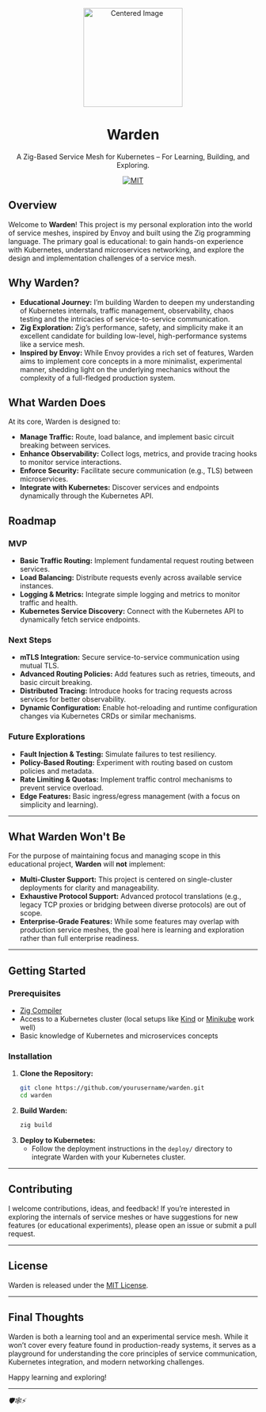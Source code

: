 <p align="center">
  <img  width="200" src="https://github.com/user-attachments/assets/3bb7c1cc-5c97-4755-aa12-dfa85bc91344" alt="Centered Image"/>
  <h1 align="center">Warden</h1>
</p>

<p align="center">
  A Zig-Based Service Mesh for Kubernetes – For Learning, Building, and Exploring.
</p>

<p align="center">

  <!-- <img src="https://github.com/flynnfc/bagginsdb/actions/workflows/build.yml/badge.svg" alt="Build badge"> -->

  <a href="https://github.com/flynnfc/BagginsDB/blob/main/LICENSE.md">
    <img src="https://img.shields.io/badge/license-MIT-blue" alt="MIT" title="MIT License" />
  </a>

</p>

## Overview

Welcome to **Warden**! This project is my personal exploration into the world of service meshes, inspired by Envoy and built using the Zig programming language. The primary goal is educational: to gain hands-on experience with Kubernetes, understand microservices networking, and explore the design and implementation challenges of a service mesh.

## Why Warden?

- **Educational Journey:** I’m building Warden to deepen my understanding of Kubernetes internals, traffic management, observability, chaos testing and the intricacies of service-to-service communication.
- **Zig Exploration:** Zig’s performance, safety, and simplicity make it an excellent candidate for building low-level, high-performance systems like a service mesh.
- **Inspired by Envoy:** While Envoy provides a rich set of features, Warden aims to implement core concepts in a more minimalist, experimental manner, shedding light on the underlying mechanics without the complexity of a full-fledged production system.

## What Warden Does

At its core, Warden is designed to:

- **Manage Traffic:** Route, load balance, and implement basic circuit breaking between services.
- **Enhance Observability:** Collect logs, metrics, and provide tracing hooks to monitor service interactions.
- **Enforce Security:** Facilitate secure communication (e.g., TLS) between microservices.
- **Integrate with Kubernetes:** Discover services and endpoints dynamically through the Kubernetes API.

## Roadmap

### **MVP**

- **Basic Traffic Routing:** Implement fundamental request routing between services.
- **Load Balancing:** Distribute requests evenly across available service instances.
- **Logging & Metrics:** Integrate simple logging and metrics to monitor traffic and health.
- **Kubernetes Service Discovery:** Connect with the Kubernetes API to dynamically fetch service endpoints.

### **Next Steps**

- **mTLS Integration:** Secure service-to-service communication using mutual TLS.
- **Advanced Routing Policies:** Add features such as retries, timeouts, and basic circuit breaking.
- **Distributed Tracing:** Introduce hooks for tracing requests across services for better observability.
- **Dynamic Configuration:** Enable hot-reloading and runtime configuration changes via Kubernetes CRDs or similar mechanisms.

### **Future Explorations**

- **Fault Injection & Testing:** Simulate failures to test resiliency.
- **Policy-Based Routing:** Experiment with routing based on custom policies and metadata.
- **Rate Limiting & Quotas:** Implement traffic control mechanisms to prevent service overload.
- **Edge Features:** Basic ingress/egress management (with a focus on simplicity and learning).

---

## What Warden Won't Be

For the purpose of maintaining focus and managing scope in this educational project, **Warden** will **not** implement:

- **Multi-Cluster Support:** This project is centered on single-cluster deployments for clarity and manageability.
- **Exhaustive Protocol Support:** Advanced protocol translations (e.g., legacy TCP proxies or bridging between diverse protocols) are out of scope.
- **Enterprise-Grade Features:** While some features may overlap with production service meshes, the goal here is learning and exploration rather than full enterprise readiness.

---

## Getting Started

### Prerequisites

- [Zig Compiler](https://ziglang.org/)
- Access to a Kubernetes cluster (local setups like [Kind](https://kind.sigs.k8s.io/) or [Minikube](https://minikube.sigs.k8s.io/) work well)
- Basic knowledge of Kubernetes and microservices concepts

### Installation

1. **Clone the Repository:**
   ```bash
   git clone https://github.com/yourusername/warden.git
   cd warden
   ```
2. **Build Warden:**
   ```bash
   zig build
   ```
3. **Deploy to Kubernetes:**
   - Follow the deployment instructions in the `deploy/` directory to integrate Warden with your Kubernetes cluster.

---

## Contributing

I welcome contributions, ideas, and feedback! If you’re interested in exploring the internals of service meshes or have suggestions for new features (or educational experiments), please open an issue or submit a pull request.

---

## License

Warden is released under the [MIT License](LICENSE).

---

## Final Thoughts

Warden is both a learning tool and an experimental service mesh. While it won’t cover every feature found in production-ready systems, it serves as a playground for understanding the core principles of service communication, Kubernetes integration, and modern networking challenges.

Happy learning and exploring!

---

_🛡️🕸️⚡_

